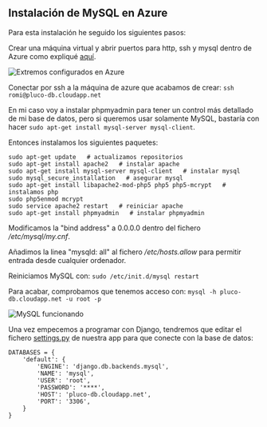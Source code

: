 ## Instalación de MySQL en Azure

Para esta instalación he seguido los siguientes pasos:

Crear una máquina virtual y abrir puertos para http, ssh y mysql dentro de Azure como expliqué [aquí](https://github.com/romilgildo/IV-PLUCO-RMH/blob/master/documentacion/crearAzure.md).

![Extremos configurados en Azure](http://i628.photobucket.com/albums/uu6/romilgildo/extremosAzure_zpsefcyvxtm.png)

Conectar por ssh a la máquina de azure que acabamos de crear: `ssh romi@pluco-db.cloudapp.net`

En mi caso voy a instalar phpmyadmin para tener un control más detallado de mi base de datos, pero si queremos usar solamente MySQL, bastaría con hacer `sudo apt-get install mysql-server mysql-client`.

Entonces instalamos los siguientes paquetes:
```
sudo apt-get update   # actualizamos repositorios
sudo apt-get install apache2   # instalar apache
sudo apt-get install mysql-server mysql-client   # instalar mysql
sudo mysql_secure_installation   # asegurar mysql
sudo apt-get install libapache2-mod-php5 php5 php5-mcrypt   # instalamos php
sudo php5enmod mcrypt
sudo service apache2 restart   # reiniciar apache
sudo apt-get install phpmyadmin   # instalar phpmyadmin
```

Modificamos la "bind address" a 0.0.0.0 dentro del fichero */etc/mysql/my.cnf*.

Añadimos la linea "mysqld: all" al fichero */etc/hosts.allow* para permitir entrada desde cualquier ordenador.

Reiniciamos MySQL con: `sudo /etc/init.d/mysql restart`

Para acabar, comprobamos que tenemos acceso con: `mysql -h pluco-db.cloudapp.net -u root -p`

![MySQL funcionando](http://i628.photobucket.com/albums/uu6/romilgildo/0375f97c-a62d-4f35-8ca3-069f0678b9d9_zpspxekpivl.png)

Una vez empecemos a programar con Django, tendremos que editar el fichero [settings.py](https://github.com/romilgildo/IV-PLUCO-RMH/blob/master/plucoapp/settings.py) de nuestra app para que conecte con la base de datos: 

```
DATABASES = {
    'default': {
        'ENGINE': 'django.db.backends.mysql',
        'NAME': 'mysql',
        'USER': 'root',
        'PASSWORD': '****',
        'HOST': 'pluco-db.cloudapp.net',
        'PORT': '3306',
    }
}
```

